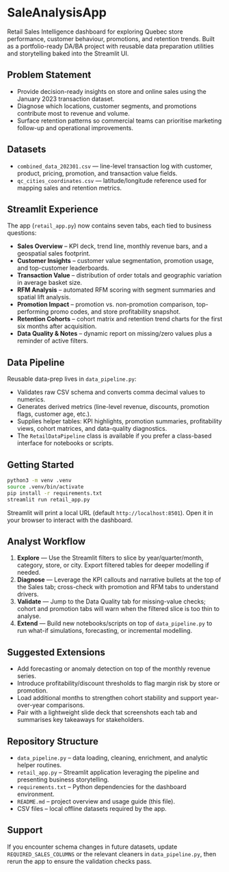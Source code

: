 # SaleAnalysisApp

Retail Sales Intelligence dashboard for exploring Quebec store performance, customer behaviour, promotions, and retention trends. Built as a portfolio-ready DA/BA project with reusable data preparation utilities and storytelling baked into the Streamlit UI.

## Problem Statement
- Provide decision-ready insights on store and online sales using the January 2023 transaction dataset.
- Diagnose which locations, customer segments, and promotions contribute most to revenue and volume.
- Surface retention patterns so commercial teams can prioritise marketing follow-up and operational improvements.

## Datasets
- `combined_data_202301.csv` — line-level transaction log with customer, product, pricing, promotion, and transaction value fields.
- `qc_cities_coordinates.csv` — latitude/longitude reference used for mapping sales and retention metrics.

## Streamlit Experience
The app (`retail_app.py`) now contains seven tabs, each tied to business questions:
- **Sales Overview** – KPI deck, trend line, monthly revenue bars, and a geospatial sales footprint.
- **Customer Insights** – customer value segmentation, promotion usage, and top-customer leaderboards.
- **Transaction Value** – distribution of order totals and geographic variation in average basket size.
- **RFM Analysis** – automated RFM scoring with segment summaries and spatial lift analysis.
- **Promotion Impact** – promotion vs. non-promotion comparison, top-performing promo codes, and store profitability snapshot.
- **Retention Cohorts** – cohort matrix and retention trend charts for the first six months after acquisition.
- **Data Quality & Notes** – dynamic report on missing/zero values plus a reminder of active filters.

## Data Pipeline
Reusable data-prep lives in `data_pipeline.py`:
- Validates raw CSV schema and converts comma decimal values to numerics.
- Generates derived metrics (line-level revenue, discounts, promotion flags, customer age, etc.).
- Supplies helper tables: KPI highlights, promotion summaries, profitability views, cohort matrices, and data-quality diagnostics.
- The `RetailDataPipeline` class is available if you prefer a class-based interface for notebooks or scripts.

## Getting Started
```bash
python3 -m venv .venv
source .venv/bin/activate
pip install -r requirements.txt
streamlit run retail_app.py
```

Streamlit will print a local URL (default `http://localhost:8501`). Open it in your browser to interact with the dashboard.

## Analyst Workflow
1. **Explore** — Use the Streamlit filters to slice by year/quarter/month, category, store, or city. Export filtered tables for deeper modelling if needed.
2. **Diagnose** — Leverage the KPI callouts and narrative bullets at the top of the Sales tab; cross-check with promotion and RFM tabs to understand drivers.
3. **Validate** — Jump to the Data Quality tab for missing-value checks; cohort and promotion tabs will warn when the filtered slice is too thin to analyse.
4. **Extend** — Build new notebooks/scripts on top of `data_pipeline.py` to run what-if simulations, forecasting, or incremental modelling.

## Suggested Extensions
- Add forecasting or anomaly detection on top of the monthly revenue series.
- Introduce profitability/discount thresholds to flag margin risk by store or promotion.
- Load additional months to strengthen cohort stability and support year-over-year comparisons.
- Pair with a lightweight slide deck that screenshots each tab and summarises key takeaways for stakeholders.

## Repository Structure
- `data_pipeline.py` – data loading, cleaning, enrichment, and analytic helper routines.
- `retail_app.py` – Streamlit application leveraging the pipeline and presenting business storytelling.
- `requirements.txt` – Python dependencies for the dashboard environment.
- `README.md` – project overview and usage guide (this file).
- CSV files – local offline datasets required by the app.

## Support
If you encounter schema changes in future datasets, update `REQUIRED_SALES_COLUMNS` or the relevant cleaners in `data_pipeline.py`, then rerun the app to ensure the validation checks pass.
